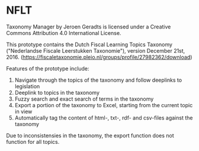 # NFLT
Taxonomy Manager by Jeroen Geradts is licensed under a Creative Commons Attribution 4.0 International License.

This prototype contains the Dutch Fiscal Learning Topics Taxonomy ("Nederlandse Fiscale Leerstukken Taxonomie"), version December 21st, 2016. (https://fiscaletaxonomie.pleio.nl/groups/profile/27982362/download)

Features of the prototype include:

1. Navigate through the topics of the taxonomy and follow deeplinks to legislation
2. Deeplink to topics in the taxonomy
3. Fuzzy search and exact search of terms in the taxonomy
4. Export a portion of the taxonomy to Excel, starting from the current topic in view
5. Automatically tag the content of html-, txt-, rdf- and csv-files against the taxonomy

Due to inconsistensies in the taxonomy, the export function does not function for all topics.

